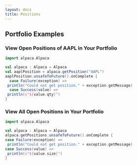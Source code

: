 ```yaml
---
layout: docs
title: Positions
---
```


## Portfolio Examples

### View Open Positions of AAPL in Your Portfolio
   
   ```scala
   import alpaca.Alpaca
   
   val alpaca : Alpaca = Alpaca
   val aaplPosition = alpaca.getPosition("AAPL")
   aaplPosition.unsafeToFuture().onComplete {
     case Failure(exception) =>
   	println("Could not get position." + exception.getMessage)
     case Success(value) =>
   	println(s"${value.qty}")
   }
   ```
   
### View All Open Positions in Your Portfolio
   
   ```scala
import alpaca.Alpaca

val alpaca : Alpaca = Alpaca
alpaca.getPositions.unsafeToFuture().onComplete {
  case Failure(exception) =>
	println("Could not get position." + exception.getMessage)
  case Success(value) =>
	println(s"${value.size}")
}
   ```